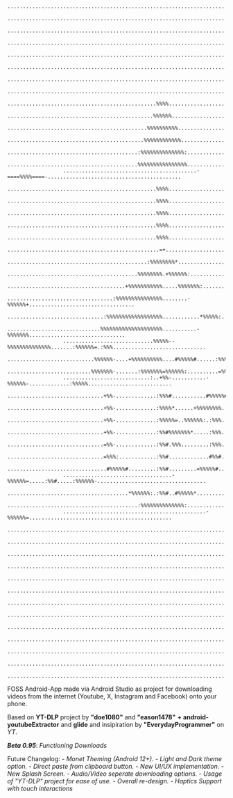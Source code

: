 

                      ....................................................................................................
                      ....................................................................................................
                      ....................................................................................................
                      ....................................................................................................
                      ....................................................................................................
                      ....................................................................................................
                      ....................................................................................................
                      ....................................................................................................
                      ................................................%%%%................................................
                      ...............................................%%%%%%...............................................
                      .............................................%%%%%%%%%%.............................................
                      ............................................%%%%%%%%%%%%............................................
                      ..........................................:%%%%%%%%%%%%%%:..........................................
                      ..........................................%%%%%%%%%%%%%%%%..........................................
                      ...........................................-====%%%%====-...........................................
                      ................................................%%%%................................................
                      ................................................%%%%................................................
                      ................................................%%%%................................................
                      ................................................%%%%................................................
                      ................................................%%%%................................................
                      .................................................=+.................................................
                      .............................................:%%%%%%%%*.............................................
                      ..........................................%%%%%%%%.+%%%%%%:.........................................
                      ......................................+%%%%%%%%%%%.....%%%%%%%:.....................................
                      ..................................:%%%%%%%%%%%%%%%........-%%%%%%+..................................
                      ...............................:%%%%%%%%%%%%%%%%%%............*%%%%%:...............................
                      ..............................%%%%%%%%%%%%%%%%%%%%...........-%%%%%%%...............................
                      .............................%%%%%--%%%%%%%%%%%%%%.......:%%%%%%=.:%%%..............................
                      ............................%%%%%%-....+%%%%%%%%%%....#%%%%%#......:%%%.............................
                      ...........................%%%%%%%-.......:%%%%%%%=%%%%%%:..........=%%%............................
                      ............................:..+%%-...........-%%%%%%-.............:%%%%%...........................
                      ...............................+%%-.............:%%%#...........#%%%%%#.............................
                      ...............................+%%-.............:%%%%*......+%%%%%%%%...............................
                      ...............................+%%-.............:%%%%%=..%%%%%%:.:%%%...............................
                      ...............................+%%-.............:%%#%%%%%%%*.....:%%%...............................
                      ...............................=%%-.............:%%#.%%%.........:%%%...............................
                      ...............................=%%%:............:%%#.............#%%#...............................
                      ................................#%%%%%#.........:%%#.........=%%%%%#................................
                      ...................................-%%%%%%=.....:%%#.....:%%%%%%-...................................
                      .......................................*%%%%%%:.:%%#..#%%%%%*.......................................
                      ..........................................:%%%%%%%%%%%%%%:..........................................
                      ..............................................-%%%%%%=..............................................
                      ...................................................................................................
                      ....................................................................................................
                      ....................................................................................................
                      ....................................................................................................
                      ....................................................................................................
                      ....................................................................................................
                      ....................................................................................................
                      ....................................................................................................
                      ....................................................................................................
                      ....................................................................................................
                      ....................................................................................................
                      ....................................................................................................
                      ....................................................................................................




                                 



FOSS Android-App made via Android Studio as project for downloading videos from the internet (Youtube, X, Instagram and Facebook) onto your phone.

Based on **YT-DLP** project by **"doe1080"** and **"eason1478"** **+** **android-youtubeExtractor** and **glide** and insipiration by **"EverydayProgrammer"** on _YT_.

_**Beta 0.95**_: _Functioning Downloads_

Future Changelog: 
           _- Monet Theming (Android 12+).
           - Light and Dark theme option.
           - Direct paste from clipboard button.
           - New UI/UX implementation.
           - New Splash Screen.
           - Audio/Video seperate downloading options.
           - Usage of "YT-DLP" project for ease of use.
           - Overall re-design.
           - Haptics Support with touch interactions_
